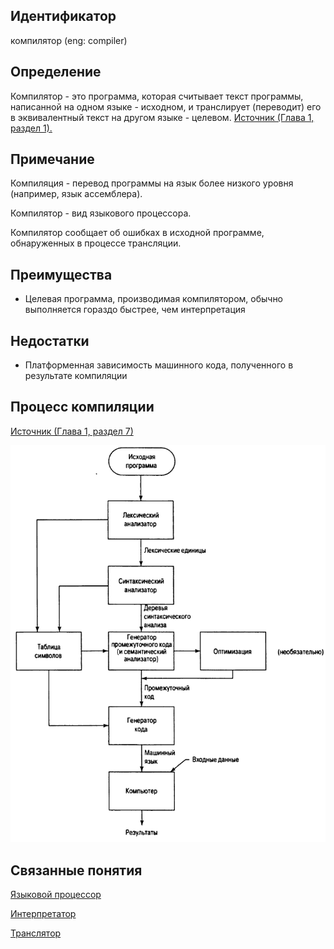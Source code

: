 ## Идентификатор
компилятор (eng: compiler)

## Определение
Компилятор - это программа, которая считывает текст программы, написанной на одном языке - исходном, и транслирует (переводит) его в эквивалентный текст на другом языке - целевом.
[Источник (Глава 1, раздел 1).](../bibliography/Aho-Compilers-book.md)

## Примечание
Компиляция - перевод программы на язык более низкого уровня (например, язык ассемблера).

Компилятор - вид языкового процессора.

Компилятор сообщает об ошибках в исходной программе, обнаруженных в процессе трансляции.

## Преимущества
- Целевая программа, производимая компилятором, обычно выполняется гораздо быстрее, чем интерпретация

## Недостатки
- Платформенная зависимость машинного кода, полученного в результате компиляции

## Процесс компиляции
[Источник (Глава 1, раздел 7)](../bibliography/Sebesta-Concepts-book.md)

<img src="images/compilation_process.png"></img>

## Связанные понятия
[Языковой процессор](language_processor.md)

[Интерпретатор](interpreter.md)

[Транслятор](translator.md)
